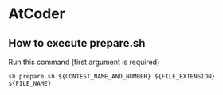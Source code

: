 # AtCoder
## How to execute prepare.sh
Run this command (first argument is required)
```
sh prepare.sh ${CONTEST_NAME_AND_NUMBER} ${FILE_EXTENSION} ${FILE_NAME}
```